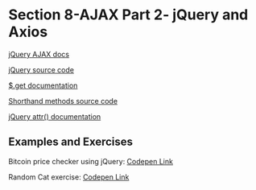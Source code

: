 <h1>Section 8-AJAX Part 2- jQuery and Axios</h1>

<p><a href="http://api.jquery.com/jQuery.ajax/">jQuery AJAX docs</a></p>
<p><a href="https://github.com/jquery/jquery/blob/731c501155ef139f53029c0e58409b80f0af3a0c/src/ajax/xhr.js">jQuery source code</a></p>
<p><a href="https://api.jquery.com/jQuery.get/">$.get documentation</a></p>
<p><a href="https://github.com/jquery/jquery/blob/731c501155ef139f53029c0e58409b80f0af3a0c/src/ajax.js">Shorthand methods source code</a></p>
<p><a href="http://api.jquery.com/attr/">jQuery attr() documentation</a></p>

<h2>Examples and Exercises</h2>
<p>Bitcoin price checker using jQuery: <a href="https://codepen.io/rvvergara/full/OEjbxL/">Codepen Link</a></p>
<p>Random Cat exercise: <a href="https://codepen.io/rvvergara/full/pKrWZe/">Codepen Link</a></p>